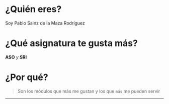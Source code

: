 # ¿Quién eres?
Soy Pablo Sainz de la Maza Rodríguez

# ¿Qué asignatura te gusta más?
**ASO** *y* **SRI**

# ¿Por qué?
> Son los módulos que más me gustan y los que `más` me pueden servir

---
